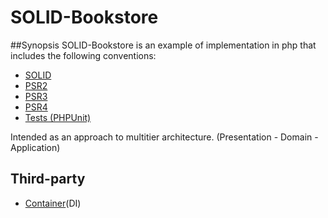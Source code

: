 # SOLID-Bookstore
##Synopsis
SOLID-Bookstore is an example of implementation in php that includes the following conventions:

- [SOLID](https://en.wikipedia.org/wiki/SOLID_(object-oriented_design))
- [PSR2](https://github.com/php-fig/fig-standards/blob/master/accepted/PSR-2-coding-style-guide.md)
- [PSR3](https://github.com/php-fig/fig-standards/blob/master/accepted/PSR-3-logger-interface.md)
- [PSR4](http://www.php-fig.org/psr/psr-4/)
- [Tests (PHPUnit)](https://phpunit.de/)

Intended as an approach to multitier architecture. (Presentation - Domain - Application)

## Third-party
- [Container](http://container.thephpleague.com/)(DI)

